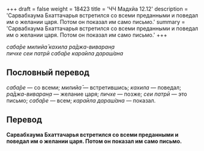 +++
draft = false
weight = 18423
title = 'ЧЧ Мадхйа 12.12'
description = 'Сарвабхаума Бхаттачарья встретился со всеми преданными и поведал им о желании царя. Потом он показал им само письмо.'
summary = 'Сарвабхаума Бхаттачарья встретился со всеми преданными и поведал им о желании царя. Потом он показал им само письмо.'
+++

_саба̄ре милийа̄ кахила ра̄джа-виваран̣а  
пичхе сеи патрӣ саба̄ре кара̄ила дараш́ана_

## Пословный перевод

_саба̄ре_ — со всеми; _милийа̄_ — встретившись; _кахила_ — поведал; _ра̄джа_\-_виваран̣а_ — желание царя; _пичхе_ — позже; _сеи_ _патрӣ_ — это письмо; _саба̄ре_ — всем; _кара̄ила_ _дараш́ана_ — показал.

## Перевод

**Сарвабхаума Бхаттачарья встретился со всеми преданными и поведал им о желании царя. Потом он показал им само письмо.**
